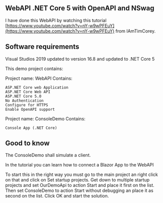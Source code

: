 ## WebAPI .NET Core 5 with OpenAPI and NSwag

I have done this WebAPI by watching this tutorial [https://www.youtube.com/watch?v=nY-w9wPFEuY](https://www.youtube.com/watch?v=nY-w9wPFEuY) from IAmTimCorey.

## Software requirements

Visual Studios 2019 updated to version 16.8 and updated to .NET Core 5

This demo project contains: 

Project name: WebAPI
Contains:
```
ASP.NET Core web Application
ASP.NET Core Web API
ASP.NET Core 5.0
No Authentication
Configure for HTTPS
Enable OpenAPI support

```

Project name: ConsoleDemo
Contains:
```
Console App (.NET Core)
```
## Good to know

The ConsoleDemo shall simulate a client.

In the tutorial you can learn how to connect a Blazor App to the WebAPI

To start this in the right way you must go to the main project an right click on that and click on Set startup projects. Get down to multiple startup projects and set OurDemoApi to action Start and place it first on the list. Then set ConsoleDemo to action Start without debugging an place it as second on the list. Click OK and start the solution.
